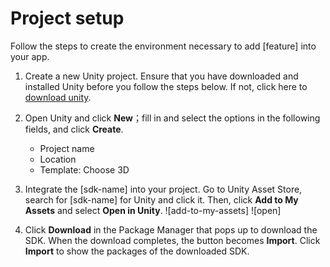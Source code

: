 # Project setup
Follow the steps to create the environment necessary to add [feature] into your app.

1. Create a new Unity project. Ensure that you have downloaded and installed Unity before you follow the steps below. If not, click here to [download unity](https://store.unity.com/?_ga=2.210473373.969150697.1571977051-1808388573.1570601452#plans-individual).

1. Open Unity and click **New**；fill in and select the options in the following fields, and click **Create**.

    - Project name
    - Location
    - Template: Choose 3D

1. Integrate the [sdk-name] into your project. Go to Unity Asset Store, search for [sdk-name] for Unity and click it.
Then, click **Add to My Assets** and select **Open in Unity**.
   ![add-to-my-assets]
   ![open]
 
1. Click **Download** in the Package Manager that pops up to download the SDK. When the download completes, the button becomes **Import**. Click **Import** to show the packages of the downloaded SDK.
